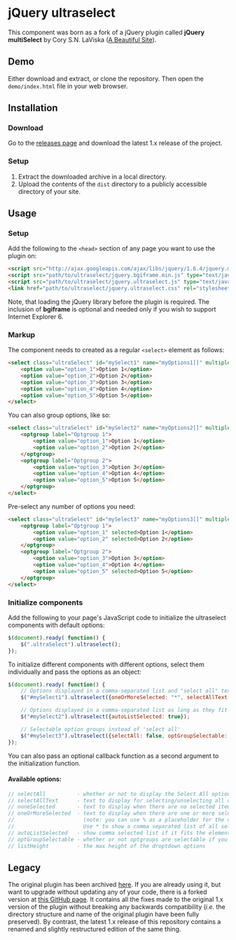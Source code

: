 # jQuery ultraselect

This component was born as a fork of a jQuery plugin called **jQuery multiSelect** by Cory S.N. LaViska ([A Beautiful Site](http://abeautifulsite.net/)).

## Demo

Either download and extract, or clone the repository. Then open the `demo/index.html` file in your web browser.


## Installation

### Download

Go to the [releases page](https://github.com/ultraleettech/ultraselect/releases) and download the latest 1.x release of the project.

### Setup

1. Extract the downloaded archive in a local directory.
2. Upload the contents of the `dist` directory to a publicly accessible directory of your site.


## Usage

### Setup

Add the following to the `<head>` section of any page you want to use the plugin on:

```html
<script src="http://ajax.googleapis.com/ajax/libs/jquery/1.6.4/jquery.min.js" type="text/javascript"></script>
<script src="path/to/ultraselect/jquery.bgiframe.min.js" type="text/javascript"></script>
<script src="path/to/ultraselect/jquery.ultraselect.js" type="text/javascript"></script>
<link href="path/to/ultraselect/jquery.ultraselect.css" rel="stylesheet" type="text/css" />
```

Note, that loading the jQuery library before the plugin is required. The inclusion of **bgiframe** is optional and needed only if you wish to support Internet Explorer 6.

### Markup

The component needs to created as a regular `<select>` element as follows:

```html
<select class="ultraSelect" id="mySelect1" name="myOptions1[]" multiple="multiple" size="5">
    <option value="option_1">Option 1</option>
    <option value="option_2">Option 2</option>
    <option value="option_3">Option 3</option>
    <option value="option_4">Option 4</option>
    <option value="option_5">Option 5</option>
</select>
```

You can also group options, like so:

```html
<select class="ultraSelect" id="mySelect2" name="myOptions2[]" multiple="multiple" size="5">
    <optgroup label="Optgroup 1">
        <option value="option_1">Option 1</option>
        <option value="option_2">Option 2</option>
    </optgroup>
    <optgroup label="Optgroup 2">
        <option value="option_3">Option 3</option>
        <option value="option_4">Option 4</option>
        <option value="option_5">Option 5</option>
    </optgroup>
</select>
```

Pre-select any number of options you need:

```html
<select class="ultraSelect" id="mySelect3" name="myOptions3[]" multiple="multiple" size="5">
    <optgroup label="Optgroup 1">
        <option value="option_1" selected>Option 1</option>
        <option value="option_2" selected>Option 2</option>
    </optgroup>
    <optgroup label="Optgroup 2">
        <option value="option_3">Option 3</option>
        <option value="option_4">Option 4</option>
        <option value="option_5" selected>Option 5</option>
    </optgroup>
</select>
```

### Initialize components

Add the following to your page's JavaScript code to initialize the ultraselect components with default options:

```javascript
$(document).ready( function() {
    $(".ultraSelect").ultraselect();
});
```

To initialize different components with different options, select them individually and pass the options as an object:

```javascript
$(document).ready( function() {
    // Options displayed in a comma-separated list and "select all" text changed
    $("#mySelect1").ultraselect({oneOrMoreSelected: "*", selectAllText: "Pick &lsquo;em all!"});

    // Options displayed in a comma-separated list as long as they fit
    $("#mySelect2").ultraselect({autoListSelected: true});

    // Selectable option groups instead of 'select all'
    $("#mySelect3").ultraselect({selectAll: false, optGroupSelectable: true});
});
```

You can also pass an optional callback function as a second argument to the initialization function.

#### Available options:

```javascript
// selectAll          - whether or not to display the Select All option; true/false, default = true
// selectAllText      - text to display for selecting/unselecting all options simultaneously
// noneSelected       - text to display when there are no selected items in the list
// oneOrMoreSelected  - text to display when there are one or more selected items in the list
//                      (note: you can use % as a placeholder for the number of items selected).
//                      Use * to show a comma separated list of all selected; default = "% selected"
// autoListSelected   - show comma selected list if it fits the element, oneOrMoreSelected value otherwise
// optGroupSelectable - whether or not optgroups are selectable if you use them; true/false, default = false
// listHeight         - the max height of the droptdown options
```


## Legacy

The original plugin has been archived [here](http://labs.abeautifulsite.net/archived/jquery-multiSelect/). If you are already using it, but want to upgrade without updating any of your code, there is a forked version at [this GitHub page](https://github.com/ultraleettech/jquery-multiselect). It contains all the fixes made to the original 1.x version of the plugin without breaking any backwards compatibility (_i.e._ the directory structure and name of the original plugin have been fully preserved). By contrast, the latest 1.x release of this repository contains a renamed and slightly restructured edition of the same thing.

